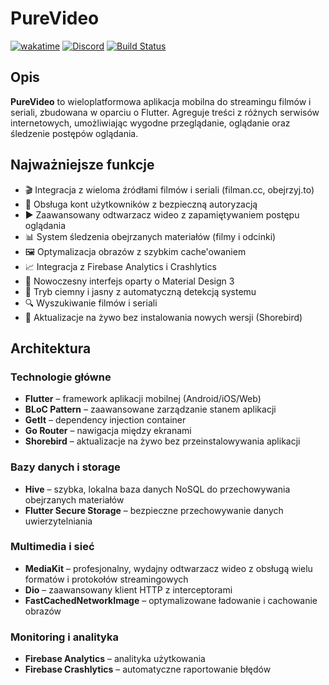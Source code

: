 # PureVideo

[![wakatime](https://wakatime.com/badge/user/63d00a78-aaef-4163-98f0-5695127e3103/project/217fcaa6-ea6b-4a0b-8ef1-68a43f879a6c.svg?style=for-the-badge)](https://wakatime.com/badge/user/63d00a78-aaef-4163-98f0-5695127e3103/project/217fcaa6-ea6b-4a0b-8ef1-68a43f879a6c)
[![Discord](https://dcbadge.limes.pink/api/server/https://discord.gg/vjtkqAMQdn)](https://discord.gg/vjtkqAMQdn) [![Build Status](https://app.bitrise.io/app/ad1d5670-9333-4ebe-af79-7113a7b0aa20/status.svg?token=6jv9x_7aMeUeZMO5L_pPTg&branch=master)](https://app.bitrise.io/app/ad1d5670-9333-4ebe-af79-7113a7b0aa20)

## Opis

**PureVideo** to wieloplatformowa aplikacja mobilna do streamingu filmów i seriali, zbudowana w oparciu o Flutter. Agreguje treści z różnych serwisów internetowych, umożliwiając wygodne przeglądanie, oglądanie oraz śledzenie postępów oglądania.

## Najważniejsze funkcje

- 🎬 Integracja z wieloma źródłami filmów i seriali (filman.cc, obejrzyj.to)
- 👤 Obsługa kont użytkowników z bezpieczną autoryzacją
- ▶️ Zaawansowany odtwarzacz wideo z zapamiętywaniem postępu oglądania
- 📊 System śledzenia obejrzanych materiałów (filmy i odcinki)
- 🖼️ Optymalizacja obrazów z szybkim cache'owaniem
- 📈 Integracja z Firebase Analytics i Crashlytics
- 🎨 Nowoczesny interfejs oparty o Material Design 3
- 🌙 Tryb ciemny i jasny z automatyczną detekcją systemu
- 🔍 Wyszukiwanie filmów i seriali
- 🚀 Aktualizacje na żywo bez instalowania nowych wersji (Shorebird)

## Architektura

### Technologie główne

- **Flutter** – framework aplikacji mobilnej (Android/iOS/Web)
- **BLoC Pattern** – zaawansowane zarządzanie stanem aplikacji
- **GetIt** – dependency injection container
- **Go Router** – nawigacja między ekranami
- **Shorebird** – aktualizacje na żywo bez przeinstalowywania aplikacji

### Bazy danych i storage

- **Hive** – szybka, lokalna baza danych NoSQL do przechowywania obejrzanych materiałów
- **Flutter Secure Storage** – bezpieczne przechowywanie danych uwierzytelniania

### Multimedia i sieć

- **MediaKit** – profesjonalny, wydajny odtwarzacz wideo z obsługą wielu formatów i protokołów streamingowych
- **Dio** – zaawansowany klient HTTP z interceptorami
- **FastCachedNetworkImage** – optymalizowane ładowanie i cachowanie obrazów

### Monitoring i analityka

- **Firebase Analytics** – analityka użytkowania
- **Firebase Crashlytics** – automatyczne raportowanie błędów
